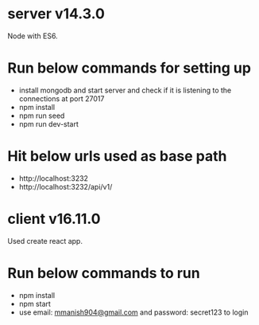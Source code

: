 # server v14.3.0
Node with ES6.

# Run below commands for setting up
* install mongodb and start server and check if it is listening to the connections at port 27017
* npm install
* npm run seed
* npm run dev-start


# Hit below urls used as base path
* http://localhost:3232
* http://localhost:3232/api/v1/


# client v16.11.0
Used create react app.

# Run below commands to run
* npm install
* npm start
* use email: mmanish904@gmail.com and  password: secret123 to login